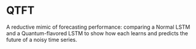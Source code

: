 # QTFT
A reductive mimic of forecasting performance: comparing a Normal LSTM and a Quantum-flavored LSTM to show how each learns and predicts the future of a noisy time series.
